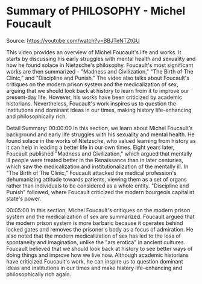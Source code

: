 # Summary of PHILOSOPHY - Michel Foucault

Source: https://youtube.com/watch?v=BBJTeNTZtGU

This video provides an overview of Michel Foucault's life and works. It starts by discussing his early struggles with mental health and sexuality and how he found solace in Nietzsche's philosophy. Foucault's most significant works are then summarized - "Madness and Civilization," "The Birth of The Clinic," and "Discipline and Punish." The video also talks about Foucault's critiques on the modern prison system and the medicalization of sex, arguing that we should look back at history to learn from it to improve our present-day life. However, his works have been criticized by academic historians. Nevertheless, Foucault's work inspires us to question the institutions and dominant ideas in our times, making history life-enhancing and philosophically rich.

Detail Summary: 
00:00:00
In this section, we learn about Michel Foucault’s background and early life struggles with his sexuality and mental health. He found solace in the works of Nietzsche, who valued learning from history as it can help in leading a better life in our own times. Eight years later, Foucault published "Madness and Civilization," which argued that mentally ill people were treated better in the Renaissance than in later centuries, which saw the medicalization and institutionalization of the mentally ill. In "The Birth of The Clinic," Foucault attacked the medical profession's dehumanizing attitude towards patients, viewing them as a set of organs rather than individuals to be considered as a whole entity. "Discipline and Punish" followed, where Foucault criticized the modern bourgeois capitalist state's power.

00:05:00
In this section, Michel Foucault's critiques on the modern prison system and the medicalization of sex are summarized. Foucault argued that the modern prison system is more barbaric because it operates behind locked gates and removes the prisoner's body as a focus of admiration. He also noted that the modern medicalization of sex has led to the loss of spontaneity and imagination, unlike the "ars erotica" in ancient cultures. Foucault believed that we should look back at history to see better ways of doing things and improve how we live now. Although academic historians have criticized Foucault's work, he can inspire us to question dominant ideas and institutions in our times and make history life-enhancing and philosophically rich again.

